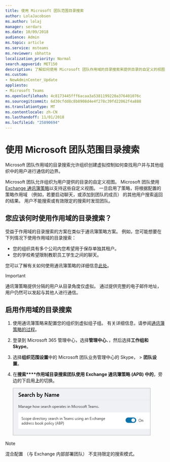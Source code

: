 ```yaml
---
title: 使用 Microsoft 团队范围目录搜索
author: LolaJacobsen
ms.author: lolaj
manager: serdars
ms.date: 10/09/2018
audience: Admin
ms.topic: article
ms.service: msteams
ms.reviewer: sbhatta
localization_priority: Normal
search.appverid: MET150
description: 了解如何使用 Microsoft 团队作用域的目录搜索来提供目录的自定义的视图。
ms.custom:
- NewAdminCenter_Update
appliesto:
- Microsoft Teams
ms.openlocfilehash: 4c8173445fff6acaa3a5381199220a376401076c
ms.sourcegitcommit: 6d30cfdd8c8b8908d4e4f278c39fd22062f4a888
ms.translationtype: MT
ms.contentlocale: zh-CN
ms.lasthandoff: 11/01/2018
ms.locfileid: "25890694"
---
```

# <a name="use-microsoft-teams-scoped-directory-search"></a>使用 Microsoft 团队范围目录搜索

Microsoft 团队作用域的目录搜索允许组织创建虚拟控制如何查找用户并与其他组织中的用户进行通信的边界。 

Microsoft 团队允许组织为用户提供的目录的自定义视图。 Microsoft 团队使用[Exchange 通讯簿策略](https://docs.microsoft.com/Exchange/email-addresses-and-address-books/address-book-policies/address-book-policies?view=exchserver-2019)以支持这些自定义视图。 一旦启用了策略，将根据配置的策略作用域 （例如，若要启动聊天，或添加到团队的成员） 的其他用户搜索返回的结果。 用户不能搜索或有效限定的搜索时发现团队。 

## <a name="when-should-you-use-scoped-directory-searches"></a>您应该何时使用作用域的目录搜索？

受益于作用域的目录搜索的方案在类似于通讯簿策略方案。 例如，您可能想要在下列情况下使用作用域的目录搜索：

- 您的组织具有多个公司内您希望用于保存单独其租户。 
- 您的学校希望限制教职员工学生之间的聊天。 
 
您可以了解有关如何使用通讯簿策略的详细信息[此处](https://docs.microsoft.com/Exchange/email-addresses-and-address-books/address-book-policies/abp-scenarios?view=exchserver-2019)。

> [!IMPORTANT]
> 通讯簿策略提供分隔的用户从目录角度仅虚拟。 通过提供完整的电子邮件地址，用户仍然可以发起与其他人进行通信。 

## <a name="enable-scoped-directory-search"></a>启用作用域的目录搜索

1.  使用通讯簿策略来配置您的组织到虚拟组子组。 有关详细信息，请参阅[通讯簿策略的过程](https://docs.microsoft.com/Exchange/email-addresses-and-address-books/address-book-policies/abp-procedures?view=exchserver-2019)。

2.  登录到 Microsoft 365 管理中心，选择**管理中心**、，然后选择**工作组和 Skype**。
 
3.  选择**组织范围设置**中的 Microsoft 团队业务管理中心的 Skype， > **团队设置**。

4.  在**搜索****作用域目录搜索团队使用 Exchange 通讯簿策略 (APB) 中的**，旁边的下启用**上**的切换。 

    ![范围内的目录搜索团队和 Skype 业务管理中心](media/teams-scoped-directory-search-image1.png)

> [!NOTE]
> 混合配置 （与 Exchange 内部部署团队） 不支持限定的搜索模式。 

